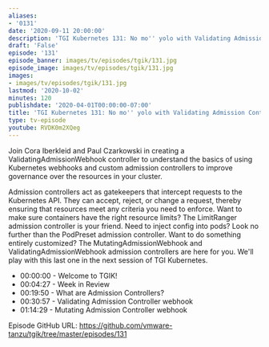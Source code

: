 ```yaml
---
aliases:
- '0131'
date: '2020-09-11 20:00:00'
description: 'TGI Kubernetes 131: No mo'' yolo with Validating Admission Controllers'
draft: 'False'
episode: '131'
episode_banner: images/tv/episodes/tgik/131.jpg
episode_image: images/tv/episodes/tgik/131.jpg
images:
- images/tv/episodes/tgik/131.jpg
lastmod: '2020-10-02'
minutes: 120
publishdate: '2020-04-01T00:00:00-07:00'
title: 'TGI Kubernetes 131: No mo'' yolo with Validating Admission Controllers'
type: tv-episode
youtube: RVDK0m2XQeg
---
```


Join Cora Iberkleid and Paul Czarkowski in creating a ValidatingAdmissionWebhook controller to understand the basics of using Kubernetes webhooks and custom admission controllers to improve governance over the resources in your cluster.


Admission controllers act as gatekeepers that intercept requests to the Kubernetes API. They can accept, reject, or change a request, thereby ensuring that resources meet any criteria you need to enforce. Want to make sure containers have the right resource limits? The LimitRanger admission controller is your friend.  Need to inject config into pods? Look no further than the PodPreset admission controller. Want to do something entirely customized? The MutatingAdmissionWebhook and ValidatingAdmissionWebhook admission controllers are here for you. We'll play with this last one in the next session of TGI Kubernetes.


- 00:00:00 - Welcome to TGIK!
- 00:04:27 - Week in Review
- 00:19:50 - What are Admission Controllers?
- 00:30:57 - Validating Admission Controller webhook
- 01:14:29 - Mutating Admission Controller webhook


Episode GitHub URL: https://github.com/vmware-tanzu/tgik/tree/master/episodes/131